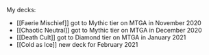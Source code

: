My decks:

- [[Faerie Mischief]] got to Mythic tier on MTGA in November 2020
- [[Chaotic Neutral]] got to Mythic tier on MTGA in December 2020
- [[Death Cult]] got to Diamond tier on MTGA in January 2021
- [[Cold as Ice]] new deck for February 2021
